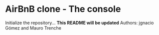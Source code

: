 # AirBnB clone - The console
Initialize the repository...
**This README will be updated**
Authors: jgnacio Gómez and Mauro Trenche